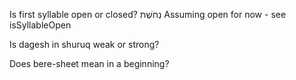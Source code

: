 Is first syllable open or closed?
נְחֹשֶׁת
Assuming open for now - see isSyllableOpen

Is dagesh in shuruq weak or strong?

Does bere-sheet mean in a beginning?
